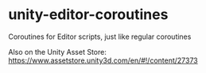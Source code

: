 # unity-editor-coroutines
Coroutines for Editor scripts, just like regular coroutines

Also on the Unity Asset Store: https://www.assetstore.unity3d.com/en/#!/content/27373
